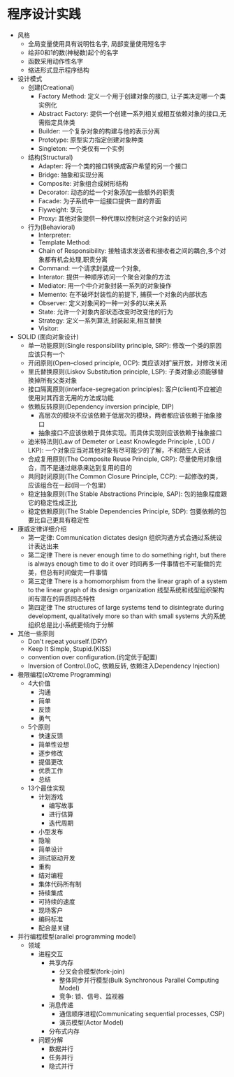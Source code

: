 # 程序设计实践
- 风格
    - 全局变量使用具有说明性名字, 局部变量使用短名字
    - 给非0和1的数(神秘数)起个的名字
    - 函数采用动作性名字
    - 缩进形式显示程序结构
- 设计模式
    - 创建(Creational)
        - Factory Method: 定义一个用于创建对象的接口, 让子类决定哪一个类实例化
        - Abstract Factory: 提供一个创建一系列相关或相互依赖对象的接口,无需指定具体类
        - Builder: 一个复杂对象的构建与他的表示分离
        - Prototype: 原型实力指定创建对象种类
        - Singleton: 一个类仅有一个实例
    - 结构(Structural)
        - Adapter: 将一个类的接口转换成客户希望的另一个接口
        - Bridge: 抽象和实现分离
        - Composite: 对象组合成树形结构
        - Decorator: 动态的给一个对象添加一些额外的职责
        - Facade: 为子系统中一组接口提供一直的界面
        - Flyweight: 享元
        - Proxy: 其他对象提供一种代理以控制对这个对象的访问
    - 行为(Behavioral)
        - Interpreter:
        - Template Method:
        - Chain of Responsibility: 接触请求发送者和接收者之间的耦合,多个对象都有机会处理,职责分离
        - Command: 一个请求封装成一个对象,
        - Interator: 提供一种顺序访问一个聚合对象的方法
        - Mediator: 用一个中介对象封装一系列的对象操作
        - Memento: 在不破坏封装性的前提下, 捕获一个对象的内部状态
        - Observer: 定义对象间的一种一对多的以来关系
        - State: 允许一个对象内部状态改变时改变他的行为
        - Strategy: 定义一系列算法,封装起来,相互替换
        - Visitor:
- SOLID (面向对象设计)
    - 单一功能原则(Single responsibility principle, SRP): 修改一个类的原因应该只有一个
    - 开闭原则(Open–closed principle, OCP): 类应该对扩展开放，对修改关闭
    - 里氏替换原则(Liskov Substitution principle, LSP): 子类对象必须能够替换掉所有父类对象
    - 接口隔离原则(interface-segregation principles): 客户(client)不应被迫使用对其而言无用的方法或功能
    - 依赖反转原则(Dependency inversion principle, DIP)
        - 高层次的模块不应该依赖于低层次的模块，两者都应该依赖于抽象接口
        - 抽象接口不应该依赖于具体实现。而具体实现则应该依赖于抽象接口
    - 迪米特法则(Law of Demeter or Least Knowlegde Principle , LOD / LKP): 一个对象应当对其他对象有尽可能少的了解，不和陌生人说话
    - 合成复用原则(The Composite Reuse Principle, CRP): 尽量使用对象组合，而不是通过继承来达到复用的目的
    - 共同封闭原则(The Common Closure Principle, CCP): 一起修改的类，应该组合在一起(同一个包里)
    - 稳定抽象原则(The Stable Abstractions Principle, SAP): 包的抽象程度跟它的稳定性成正比
    - 稳定依赖原则(The Stable Dependencies Principle, SDP): 包要依赖的包要比自己更具有稳定性
- 康威定律详细介绍
    - 第一定律:
        Communication dictates design
        组织沟通方式会通过系统设计表达出来
    - 第二定律
        There is never enough time to do something right, but there is always enough time to do it over
        时间再多一件事情也不可能做的完美，但总有时间做完一件事情
    - 第三定律
        There is a homomorphism from the linear graph of a system to the linear graph of its design organization
        线型系统和线型组织架构间有潜在的异质同态特性
    - 第四定律
        The structures of large systems tend to disintegrate during development, qualitatively more so than with small systems
        大的系统组织总是比小系统更倾向于分解 
- 其他一些原则
    - Don't repeat yourself.(DRY)
    - Keep It Simple, Stupid.(KISS)
    - convention over configuration.(约定优于配置)
    - Inversion of Control.(IoC, 依赖反转, 依赖注入Dependency Injection)
- 极限编程(eXtreme Programming)
    - 4大价值
        - 沟通
        - 简单
        - 反馈
        - 勇气
    - 5个原则
        - 快速反馈
        - 简单性设想
        - 逐步修改
        - 提倡更改
        - 优质工作
        - 总结
    - 13个最佳实现
        - 计划游戏
            - 编写故事
            - 进行估算
            - 迭代周期
        - 小型发布
        - 隐喻
        - 简单设计
        - 测试驱动开发
        - 重构
        - 结对编程
        - 集体代码所有制
        - 持续集成
        - 可持续的速度
        - 现场客户
        - 编码标准
        - 配合是关键
- 并行编程模型(arallel programming model)
    - 领域
        - 进程交互
            - 共享内存
                - 分叉会合模型(fork-join)
                - 整体同步并行模型(Bulk Synchronous Parallel Computing Model)
                - 竞争: 锁、信号、监视器
            - 消息传递
                - 通信顺序进程(Communicating sequential processes, CSP)
                - 演员模型(Actor Model)
            - 分布式内存
        - 问题分解
            - 数据并行
            - 任务并行
            - 隐式并行
